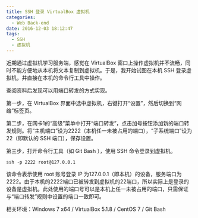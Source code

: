 ```yaml
---
title: SSH 登录 VirtualBox 虚拟机
categories:
  - Web Back-end
date: 2016-12-03 18:12:47
tags:
  - SSH
  - 虚拟机
---
```


近期通过虚拟机学习服务端，感觉在 VirtualBox 窗口上操作虚拟机并不流畅，同时不能方便地从本机将文本复制到虚拟机。于是，我开始试图在本机 SSH 登录虚拟机，并直接在本机的命令行工具中操作。

<!-- more -->

查阅资料后发现可以用端口转发的方式实现。

第一步，在 VirtualBox 界面中选中虚拟机，右键打开“设置”，然后切换到“网络”标签页。

第二步，在网卡1的“高级”菜单中打开“端口转发”，点击加号按钮添加新的端口转发规则。将“主机端口”设为2222（本机任一未被占用的端口），“子系统端口”设为22（即默认的 SSH 端口），保存设置。

第三步，打开命令行工具（如 Git Bash ），使用 SSH 命令登录到虚拟机。

```
ssh -p 2222 root@127.0.0.1
```

该命令表示使用 root 账号登录 IP 为127.0.0.1（即本机）的设备，服务端口为2222。由于本机的2222端口已被转发到虚拟机的22端口，所以实际上是登录的设备是虚拟机。此处使用的端口号可以是本机上任一未被占用的端口，只需保证与“端口转发”规则中设置的端口一致即可。

相关环境：Windows 7 x64 / VirtualBox 5.1.8 / CentOS 7 / Git Bash